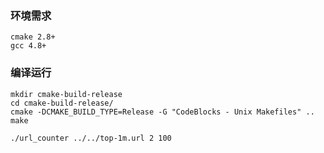 ### 环境需求

```
cmake 2.8+
gcc 4.8+
```

### 编译运行
```
mkdir cmake-build-release
cd cmake-build-release/
cmake -DCMAKE_BUILD_TYPE=Release -G "CodeBlocks - Unix Makefiles" ..
make

./url_counter ../../top-1m.url 2 100
```
